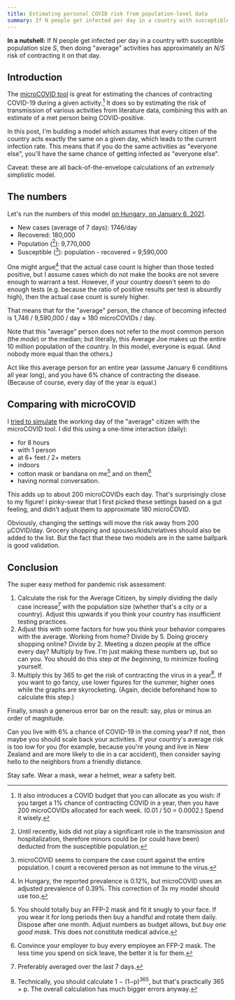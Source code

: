 ```yaml
---
title: Estimating personal COVID risk from population-level data
summary: If N people get infected per day in a country with susceptible population size S, then doing "average" activities has approximately an N/S risk of contracting it daily.
---
```


**In a nutshell:** If _N_ people get infected per day in a country with susceptible population size _S_, then doing "average" activities has approximately an _N/S_ risk of contracting it on that day.

## Introduction

The [microCOVID tool](https://www.microcovid.org) is great for estimating the chances of contracting COVID-19 during a given activity.[^1] It does so by estimating the risk of transmission of various activities from literature data, combining this with an estimate of a met person being COVID-positive.

[^1]: It also introduces a COVID budget that you can allocate as you wish: if you target a 1% chance of contracting COVID in a year, then you have 200 microCOVIDs allocated for each week. (0.01 / 50 = 0.0002.) Spend it wisely.

In this post, I'm building a model which assumes that every citizen of the country acts exactly the same on a given day, which leads to the current infection rate. This means that if you do the same activities as "everyone else", you'll have the same chance of getting infected as "everyone else".

Caveat: these are all back-of-the-envelope calculations of an _extremely_ simplistic model.

## The numbers

Let's run the numbers of this model [on Hungary, on January 6, 2021](https://en.wikipedia.org/w/index.php?title=COVID-19_pandemic_in_Hungary&oldid=998710968).

- New cases (average of 7 days): 1746/day
- Recovered: 180,000
- Population ([^kids]): 9,770,000
- Susceptible ([^2]): population - recovered = 9,590,000

[^kids]: Until recently, kids did not play a significant role in the transmission and hospitalization, therefore minors could be (or could have been) deducted from the susceptible population.

One might argue[^3] that the actual case count is higher than those tested positive, but I assume cases which do not make the books are not severe enough to warrant a test. However, if your country doesn't seem to do enough tests (e.g. because the ratio of positive results per test is absurdly high), then the actual case count is surely higher.

[^2]: microCOVID seems to compare the case count against the entire population. I count a recovered person as not immune to the virus.

[^3]: In Hungary, the reported prevalence is 0.12%, but microCOVID uses an adjusted prevalence of 0.39%. This correction of 3x my model should use too.

That means that for the "average" person, the chance of becoming infected is 1,746 / 9,590,000 / day ≈ 180 microCOVIDs / day.

Note that this "average" person does not refer to the most common person (the _mode_) or the median; but literally, this Average Joe makes up the entire 10 million population of the country. In this model, everyone is equal. (And nobody more equal than the others.)

Act like this average person for an entire year (assume January 6 conditions all year long), and you have 6% chance of contracting the disease. (Because of course, every day of the year is equal.)

## Comparing with microCOVID

I [tried to simulate](https://www.microcovid.org/?distance=sixFt&duration=480&interaction=oneTime&personCount=1&riskProfile=average&setting=indoor&theirMask=basic&topLocation=Hungary&voice=normal&yourMask=basic) the working day of the "average" citizen with the microCOVID tool. I did this using a one-time interaction (daily):

- for 8 hours
- with 1 person
- at 6+ feet / 2+ meters
- indoors
- cotton mask or bandana on me[^5] and on them[^6]
- having normal conversation.

[^5]: You should totally buy an FFP-2 mask and fit it snugly to your face. If you wear it for long periods then buy a handful and rotate them daily. Dispose after one month. Adjust numbers as budget allows, but _buy one good mask_. This does not constitute medical advice.

[^6]: Convince your employer to buy every employee an FFP-2 mask. The less time you spend on sick leave, the better it is for them.

This adds up to about 200 microCOVIDs each day. That's surprisingly close to my figure! I pinky-swear that I first picked these settings based on a gut feeling, and didn't adjust them to approximate 180 microCOVID.

Obviously, changing the settings will move the risk away from 200 μCOVID/day. Grocery shopping and spouses/kids/relatives should also be added to the list. But the fact that these two models are in the same ballpark is good validation.

## Conclusion

The super easy method for pandemic risk assessment:

1. Calculate the risk for the Average Citizen, by simply dividing the daily case increase[^avg] with the population size (whether that's a city or a country). Adjust this upwards if you think your country has insufficient testing practices.
2. Adjust this with some factors for how you think your behavior compares with the average. Working from home? Divide by 5. Doing grocery shopping online? Divide by 2. Meeting a dozen people at the office every day? Multiply by five. I'm just making these numbers up, but so can you. You should do this step _at the beginning_, to minimize fooling yourself.
3. Multiply this by 365 to get the risk of contracting the virus in a year[^year]. If you want to go fancy, use lower figures for the summer, higher ones while the graphs are skyrocketing. (Again, decide beforehand how to calculate this step.)

[^avg]: Preferably averaged over the last 7 days.

[^year]: Technically, you should calculate 1 − (1−p)<sup>365</sup>, but that's practically 365 × p. The overall calculation has much bigger errors anyway.

Finally, smash a generous error bar on the result: say, plus or minus an order of magnitude.

Can you live with 6% a chance of COVID-19 in the coming year? If not, then maybe you should scale back your activities. If your country's average risk is too low for you (for example, because you're young and live in New Zealand and are more likely to die in a car accident), then consider saying hello to the neighbors from a friendly distance.

Stay safe. Wear a mask, wear a helmet, wear a safety belt.
